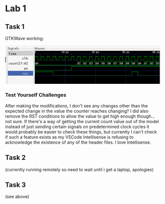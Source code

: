 # Lab 1

## Task 1

GTKWave working:

![gtkwave example](docs/gtkwave1.png)

### Test Yourself Challenges

After making the modifications, I don't see any changes other than the expected change in the value the counter reaches changing? I did also remove the RST conditions to allow the value to get high enough though... not sure. If there's a way of getting the current count value out of the model instead of just sending certain signals on predetermined clock cycles it would probably be easier to check these things, but currently I can't check if such a feature exists as my VSCode Intellisense is refusing to acknowledge the existence of any of the header files. I love Intellisense.

## Task 2

(currently running remotely so need to wait until i get a laptop, apologies)

## Task 3

(see above)
